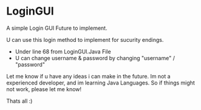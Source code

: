 # LoginGUI
A simple Login GUI Future to implement.

U can use this login method to implement for sucurity endings.

- Under line 68 from LoginGUI.Java File
- U can change username & password by changing "username" / "password"


Let me know if u have any ideas i can make in the future.
Im not a experienced developer, and im learning Java Languages.
So if things might not work, please let me know!

Thats all :)
